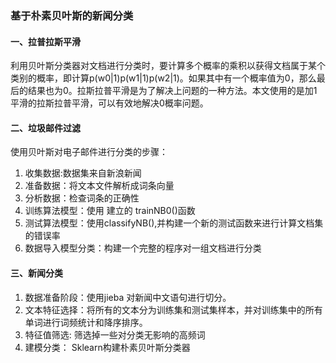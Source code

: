 ###  基于朴素贝叶斯的新闻分类
#### 一、拉普拉斯平滑
利用贝叶斯分类器对文档进行分类时，要计算多个概率的乘积以获得文档属于某个类别的概率，即计算p(w0|1)p(w1|1)p(w2|1)。如果其中有一个概率值为0，那么最后的结果也为0。拉斯拉普平滑是为了解决上问题的一种方法。本文使用的是加1平滑的拉斯拉普平滑，可以有效地解决0概率问题。
#### 二、垃圾邮件过滤
使用贝叶斯对电子邮件进行分类的步骤：    
 1. 收集数据:数据集来自新浪新闻
 2. 准备数据：将文本文件解析成词条向量
 3. 分析数据：检查词条的正确性
 4. 训练算法模型：使用 建立的 trainNB0()函数
 5. 测试算法模型：使用classifyNB(),并构建一个新的测试函数来进行计算文档集的错误率
 6. 数据导入模型分类：构建一个完整的程序对一组文档进行分类
#### 三、新闻分类
 1. 数据准备阶段：使用jieba 对新闻中文语句进行切分。
 2. 文本特征选择：将所有的文本分为训练集和测试集样本，并对训练集中的所有单词进行词频统计和降序排序。
 3. 特征值筛选:   筛选掉一些对分类无影响的高频词
 4. 建模分类：    Sklearn构建朴素贝叶斯分类器
